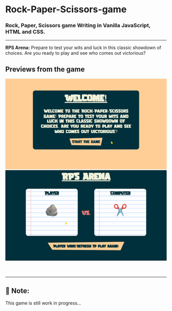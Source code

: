 # Rock-Paper-Scissors-game

### Rock, Paper, Scissors game Writing in Vanilla JavaScript, HTML and CSS.

---

**RPS Arena:** Prepare to test your wits and luck in this classic showdown of choices. Are you ready to play and see who comes out victorious?

## Previews from the game

![preview](/assets/pre1.png)
![preview](/assets/pre2.png)
</br>
</br>
</br>

---

## 📢 Note:

This game is still work in progress...
